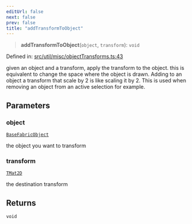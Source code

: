 ```yaml
---
editUrl: false
next: false
prev: false
title: "addTransformToObject"
---
```


> **addTransformToObject**(`object`, `transform`): `void`

Defined in: [src/util/misc/objectTransforms.ts:43](https://github.com/fabricjs/fabric.js/blob/8206f10a405480a7ba988ff6cfdde6412c1f13f8/src/util/misc/objectTransforms.ts#L43)

given an object and a transform, apply the transform to the object.
this is equivalent to change the space where the object is drawn.
Adding to an object a transform that scale by 2 is like scaling it by 2.
This is used when removing an object from an active selection for example.

## Parameters

### object

[`BaseFabricObject`](/api/classes/basefabricobject/)

the object you want to transform

### transform

[`TMat2D`](/api/type-aliases/tmat2d/)

the destination transform

## Returns

`void`
